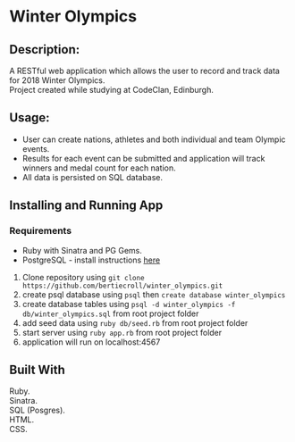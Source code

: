 # Winter Olympics

## Description:

A RESTful web application which allows the user to record and track data for 2018 Winter Olympics.  
Project created while studying at CodeClan, Edinburgh.  

## Usage:

* User can create nations, athletes and both individual and team Olympic events.  
* Results for each event can be submitted and application will track winners and medal count for each nation.  
* All data is persisted on SQL database.

## Installing and Running App

### Requirements
* Ruby with Sinatra and PG Gems.
* PostgreSQL - install instructions [here](https://www.postgresql.org/docs/9.6/static/tutorial-install.html)

1. Clone repository using `git clone https://github.com/bertiecroll/winter_olympics.git`
2. create psql database using `psql` then `create database winter_olympics`
3. create database tables using `psql -d winter_olympics -f db/winter_olympics.sql` from root project folder
4. add seed data using `ruby db/seed.rb` from root project folder
5. start server using `ruby app.rb` from root project folder
6. application will run on localhost:4567

## Built With

Ruby.  
Sinatra.  
SQL (Posgres).  
HTML.  
CSS.   
